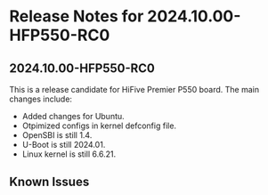 # Release Notes for 2024.10.00-HFP550-RC0

## 2024.10.00-HFP550-RC0

This is a release candidate for HiFive Premier P550 board. The main changes include:

- Added changes for Ubuntu.
- Otpimized configs in kernel defconfig file.
- OpenSBI is still 1.4.
- U-Boot is still 2024.01.
- Linux kernel is still 6.6.21.

## Known Issues
